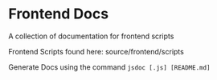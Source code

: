 # Frontend Docs

A collection of documentation for frontend scripts

Frontend Scripts found here: source/frontend/scripts 

Generate Docs using the command `jsdoc [.js] [README.md]`
